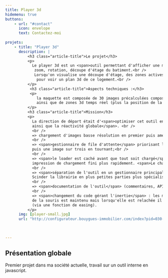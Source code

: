 ```yaml
---
title: Player 3d
hidemenu: true
buttons:
    - url: "#contact"
      icon: envelope
      text: Contactez-moi
      
projets:
    - title: "Player 3d"
      description: |
          <h3 class="article-title">Le projet</h3>
          <p>
            Le player 3d est un <span>outil permettant d'afficher une maquette virtuelle</span> qu'on peut manipuler :<br />
             zoom, rotation, découpe d'étage du batiment.<br />
             Lorsqu'on visualise une découpe d'étage, des zones actives sont visibles et il est possible de les cliquer
              pour voir un plan 3d de ce logement.<br />
          </p>
           <h3 class="article-title">Aspects techniques :</h3>
           <p>
              la maquette est composée de 30 images précalculées composant l'animation de la rotation,<br />
              ainsi que de zones 3d temps réel (plus la position de la caméra pour chaque frame).
          </p>
          <h3 class="article-title">Mission</h3>
          <p>
            La direction de départ était d'<span>optimiser cet outil en rendant plus rapide le chargement et l'affichage,
            ainsi que la réactivité globale</span>. <br />
            <br />
            => chargement d'images basse résolution en premier puis amélioration de la qualité;<br />
            <br />
            => <span>gestionnaire de file d'attente</span> priorisant l'image en cours,
            puis une image sur trois en tournant;<br />
            <br />
            => <span>le loader est caché avant que tout soit chargé</span> (3 à 6 images suffisent), ce qui donne une
            impression de chargement fini plus rapidement. <span>Le chargement continue en tâche de fond mais la manipulation est possible</span>.<br />
            <br />
            => <span>séparation de l'outil en un gestionnaire principal, deux drivers (html5 et flash) et le gestionnaire de téléchargement</span>.
            Scinder la librairie en plus petites parties plus spécialisées permet une manipulation du code plus simple.<br />
            <br />
            => <span>documentation de l'outil</span> (commentaires, API, exemples et cas de tests pour vérifier que les évolutions ne cassent pas l'existant).<br />
            <br />
            => <span>changement du code gérant l'inertie</span> : les mouvements suivent le contrôle de l'utilisateur tant que le bouton
            de la souris est maintenu mais lorsqu'elle est relachée il y a désormais un calcul de la vitesse radiale et une décélération
            (via une fonction de easing).       
          </p>
      img: [player-small.jpg]
      url: "http://configurateur.bouygues-immobilier.com/index?pid=030-295J42&lname=C104"
      
      
      
---
```

## Présentation globale

Premier projet dans ma société actuelle, travail sur un outil interne en javascript.



